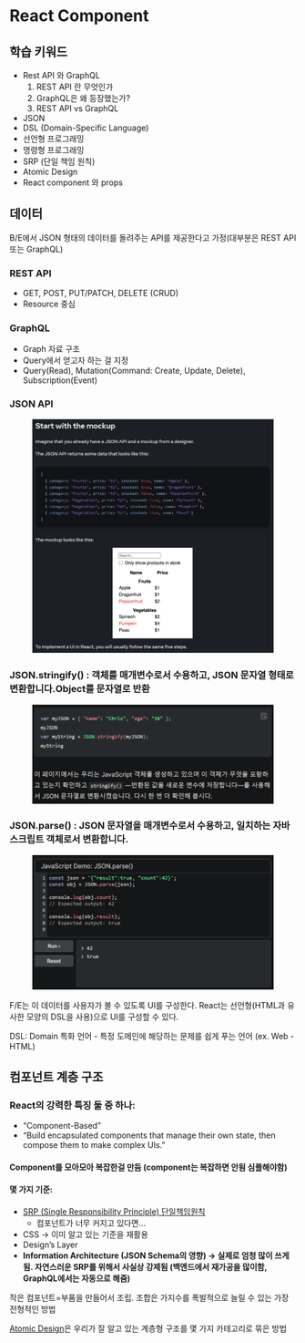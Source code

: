 # React Component

## 학습 키워드

* Rest API 와 GraphQL
  1. REST API 란 무엇인가
  2. GraphQL은 왜  등장했는가?
  3. REST API vs GraphQL
* JSON
* DSL (Domain-Specific Language)
* 선언형 프로그래밍
* 명령형 프로그래밍
* SRP (단일  책임 원칙)
* Atomic Design
* React component 와 props



## 데이터

B/E에서 JSON 형태의 데이터를 돌려주는 API를 제공한다고 가정(대부분은 REST API 또는 GraphQL)

### REST API

* GET, POST, PUT/PATCH, DELETE (CRUD)
* Resource 중심

### GraphQL

* Graph 자료 구조
* Query에서 얻고자 하는 걸 지정
* Query(Read), Mutation(Command: Create, Update, Delete), Subscription(Event)

### JSON API

<figure><img src="../.gitbook/assets/image (6).png" alt=""><figcaption></figcaption></figure>

### JSON.stringify() : 객체를 매개변수로서 수용하고, JSON 문자열 형태로 변환합니다.Object를 문자열로 반환

<figure><img src="../.gitbook/assets/image.png" alt=""><figcaption></figcaption></figure>

### JSON.parse() : JSON 문자열을 매개변수로서 수용하고, 일치하는 자바스크립트 객체로서 변환합니다.

<figure><img src="../.gitbook/assets/image (1).png" alt=""><figcaption></figcaption></figure>

F/E는 이 데이터를 사용자가 볼 수 있도록 UI를 구성한다. React는 선언형(HTML과 유사한 모양의 DSL을 사용)으로 UI를 구성할 수 있다.

DSL: Domain 특화 언어 - 특정 도메인에 해당하는 문제를 쉽게 푸는 언어 (ex. Web - HTML)

## 컴포넌트 계층 구조

### React의 강력한 특징 둘 중 하나:

* “Component-Based”
* “Build encapsulated components that manage their own state, then compose them to make complex UIs.”

#### Component를 모아모아 복잡한걸 만듬 (component는 복잡하면 안됨 심플해야함)

#### 몇 가지 기준:

* [SRP (Single Responsibility Principle) 단일책임원칙](https://ko.wikipedia.org/wiki/%EB%8B%A8%EC%9D%BC\_%EC%B1%85%EC%9E%84\_%EC%9B%90%EC%B9%99)
  * 컴포넌트가 너무 커지고 있다면...
* CSS → 이미 알고 있는 기준을 재활용
* Design’s Layer
* **Information Architecture (JSON Schema의 영향) → 실제로 엄청 많이 쓰게 됨. 자연스러운 SRP를 위해서 사실상 강제됨 (백엔드에서 재가공을 많이함, GraphQL에서는 자동으로 해줌)**&#x20;

작은 컴포넌트=부품을 만들어서 조립. 조합은 가지수를 폭발적으로 늘릴 수 있는 가장 전형적인 방법

[Atomic Design](https://bradfrost.com/blog/post/atomic-web-design/)은 우리가 잘 알고 있는 계층형 구조를 몇 가지 카테고리로 묶은 방법











